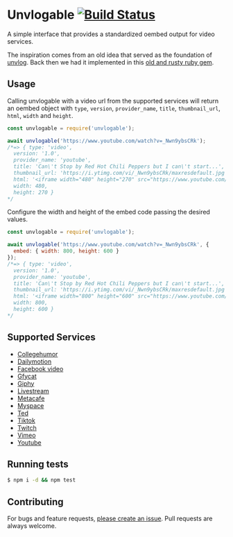 # Unvlogable [![Build Status](https://dev.azure.com/mamuso/mamuso/_apis/build/status/unvlogable?branchName=master)](https://dev.azure.com/mamuso/mamuso/_build/latest?definitionId=2&branchName=master)

A simple interface that provides a standardized oembed output for video services.

The inspiration comes from an old idea that served as the foundation of [unvlog](http://unvlog.com). Back then we had it implemented in this [old and rusty ruby gem](https://github.com/mamuso/acts_as_unvlogable).

## Usage

Calling unvlogable with a video url from the supported services will return an oembed object with `type`, `version`, `provider_name`, `title`, `thumbnail_url`, `html`, `width` and `height`.

```javascript
const unvlogable = require('unvlogable');

await unvlogable('https://www.youtube.com/watch?v=_Nwn9ybsCRk');
/*=> { type: 'video',
  version: '1.0',
  provider_name: 'youtube',
  title: 'Can\'t Stop by Red Hot Chili Peppers but I can\'t start...',
  thumbnail_url: 'https://i.ytimg.com/vi/_Nwn9ybsCRk/maxresdefault.jpg',
  html: '<iframe width="480" height="270" src="https://www.youtube.com/embed/_Nwn9ybsCRk?feature=oembed" frameborder="0" allow="accelerometer; autoplay; encrypted-media; gyroscope; picture-in-picture" allowfullscreen></iframe>',
  width: 480,
  height: 270 }
*/
```

Configure the width and height of the embed code passing the desired values.

```javascript
const unvlogable = require('unvlogable');

await unvlogable('https://www.youtube.com/watch?v=_Nwn9ybsCRk', {
  embed: { width: 800, height: 600 }
});
/*=> { type: 'video',
  version: '1.0',
  provider_name: 'youtube',
  title: 'Can\'t Stop by Red Hot Chili Peppers but I can\'t start...',
  thumbnail_url: 'https://i.ytimg.com/vi/_Nwn9ybsCRk/maxresdefault.jpg',
  html: '<iframe width="800" height="600" src="https://www.youtube.com/embed/_Nwn9ybsCRk?feature=oembed" frameborder="0" allow="accelerometer; autoplay; encrypted-media; gyroscope; picture-in-picture" allowfullscreen></iframe>',
  width: 800,
  height: 600 }
*/
```

## Supported Services

- [Collegehumor](http://www.collegehumor.com)
- [Dailymotion](https://www.dailymotion.com)
- [Facebook video](https://www.facebook.com/watch/)
- [Gfycat](http://gfycat.com)
- [Giphy](https://giphy.com)
- [Livestream](https://livestream.com/watch)
- [Metacafe](http://www.metacafe.com)
- [Myspace](https://myspace.com)
- [Ted](https://www.ted.com/)
- [Tiktok](https://tiktok.com)
- [Twitch](https://www.twitch.com)
- [Vimeo](https://www.vimeo.com)
- [Youtube](https://www.youtube.com)

## Running tests

```sh
$ npm i -d && npm test
```

## Contributing

For bugs and feature requests, [please create an issue](https://github.com/mamuso/unvlogable/issues/new). Pull requests are always welcome.
